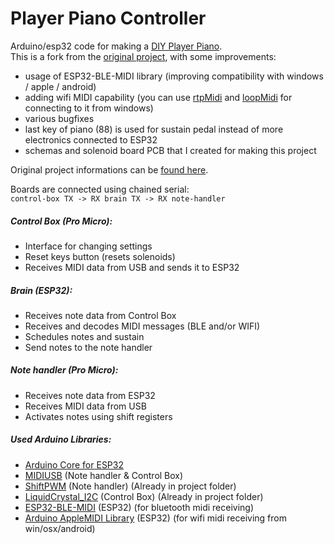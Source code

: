 # Player Piano Controller
Arduino/esp32 code for making a [DIY Player Piano](https://www.youtube.com/watch?v=S7Bd992k368).  
This is a fork from the [original project](https://github.com/bbswitzer/PianoProject), with some improvements:
- usage of ESP32-BLE-MIDI library (improving compatibility with windows / apple / android)
- adding wifi MIDI capability (you can use [rtpMidi](https://www.tobias-erichsen.de/software/rtpmidi.html) and [loopMidi](https://www.tobias-erichsen.de/software/loopmidi.html) for connecting to it from windows)
- various bugfixes
- last key of piano (88) is used for sustain pedal instead of more electronics connected to ESP32
- schemas and solenoid board PCB that I created for making this project

Original project informations can be [found here](https://brandonswitzer.squarespace.com/player-piano).

Boards are connected using chained serial:  
`control-box TX -> RX brain TX -> RX note-handler`

##### Control Box (Pro Micro):
- Interface for changing settings
- Reset keys button (resets solenoids)
- Receives MIDI data from USB and sends it to ESP32

##### Brain (ESP32):
- Receives note data from Control Box
- Receives and decodes MIDI messages (BLE and/or WIFI)
- Schedules notes and sustain
- Send notes to the note handler

##### Note handler (Pro Micro):
- Receives note data from ESP32 
- Receives MIDI data from USB
- Activates notes using shift registers

##### Used Arduino Libraries:
- [Arduino Core for ESP32](https://github.com/espressif/arduino-esp32)
- [MIDIUSB](https://github.com/arduino-libraries/MIDIUSB) (Note handler & Control Box)
- [ShiftPWM](https://raw.githubusercontent.com/elcojacobs/ShiftPWM) (Note handler) (Already in project folder)
- [LiquidCrystal_I2C](https://github.com/fdebrabander/Arduino-LiquidCrystal-I2C-library) (Control Box) (Already in project folder)
- [ESP32-BLE-MIDI](https://github.com/max22-/ESP32-BLE-MIDI) (ESP32) (for bluetooth midi receiving)
- [Arduino AppleMIDI Library](https://github.com/lathoub/Arduino-AppleMIDI-Library/) (ESP32) (for wifi midi receiving from win/osx/android)
